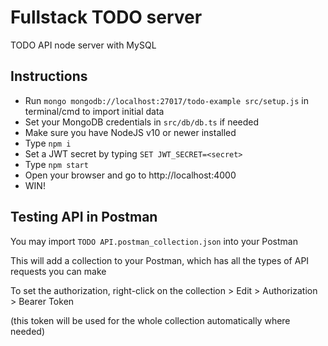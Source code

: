 # Fullstack TODO server

TODO API node server with MySQL

## Instructions

* Run `mongo mongodb://localhost:27017/todo-example src/setup.js` in terminal/cmd to import initial data
* Set your MongoDB credentials in `src/db/db.ts` if needed
* Make sure you have NodeJS v10 or newer installed
* Type `npm i`
* Set a JWT secret by typing `SET JWT_SECRET=<secret>`
* Type `npm start`
* Open your browser and go to http://localhost:4000
* WIN!

## Testing API in Postman

You may import `TODO API.postman_collection.json` into your Postman

This will add a collection to your Postman, which has all the types of API requests you can make

To set the authorization, right-click on the collection > Edit > Authorization > Bearer Token

(this token will be used for the whole collection automatically where needed) 